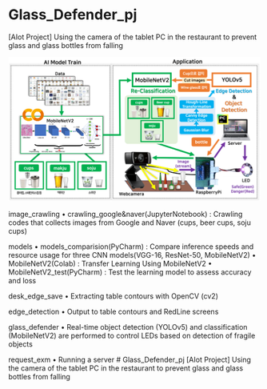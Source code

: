 # Glass_Defender_pj
[AIot Project] Using the camera of the tablet PC in the restaurant to prevent glass and glass bottles from falling

![project structure](project_structure.png)

image_crawling
• crawling_google&naver(JupyterNotebook) : Crawling codes that collects images from Google and Naver (cups, beer cups, soju cups)

models
• models_comparision(PyCharm) : Compare inference speeds and resource usage for three CNN models(VGG-16, ResNet-50, MobileNetV2)
• MobileNetV2(Colab) : Transfer Learning Using MobileNetV2
• MobileNetV2_test(PyCharm) : Test the learning model to assess accuracy and loss

desk_edge_save
• Extracting table contours with OpenCV (cv2)

edge_detection
• Output to table contours and RedLine screens

glass_defender
• Real-time object detection (YOLOv5) and classification (MobileNetV2) are performed to control LEDs based on detection of fragile objects

request_exm
• Running a server # Glass_Defender_pj
[AIot Project] Using the camera of the tablet PC in the restaurant to prevent glass and glass bottles from falling
